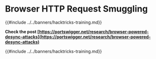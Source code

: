 # Browser HTTP Request Smuggling

{{#include ../../banners/hacktricks-training.md}}

**Check the post [https://portswigger.net/research/browser-powered-desync-attacks](https://portswigger.net/research/browser-powered-desync-attacks)**

{{#include ../../banners/hacktricks-training.md}}

